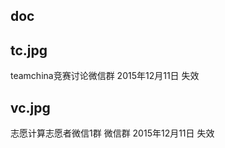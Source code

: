 doc
------

tc.jpg
------
teamchina竞赛讨论微信群 2015年12月11日 失效

vc.jpg
------
志愿计算志愿者微信1群 微信群 2015年12月11日 失效